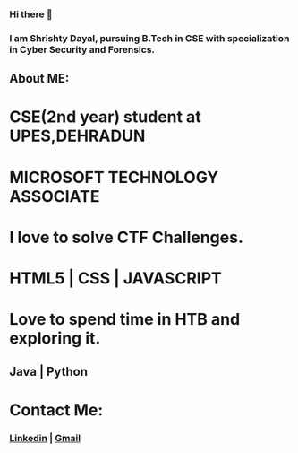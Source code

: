 ### Hi there 👋


### I am Shrishty Dayal, pursuing B.Tech in CSE with specialization in Cyber Security and Forensics.
## About ME:
  # CSE(2nd year) student at UPES,DEHRADUN
  # MICROSOFT TECHNOLOGY ASSOCIATE
  # I love to solve CTF Challenges.
  # HTML5 | CSS | JAVASCRIPT
  # Love to spend time in HTB and exploring it.
##  Java | Python 
 
 
 
 
 
 # Contact Me:
  ### [Linkedin](https://www.linkedin.com/in/shrishty-dayal-59089816a/) |  [Gmail](shrishtydayal2304@gmail.com)
  



